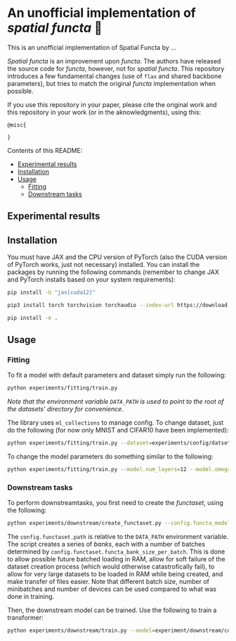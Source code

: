 # An unofficial implementation of *spatial functa* 🌌

This is an unofficial implementation of Spatial Functa by ...

*Spatial functa* is an improvement upon *functa*. The authors have released the source code for *functa*, however, not for *spatial functa*. This repository introduces a few fundamental changes (use of `flax` and shared backbone parameters), but tries to match the original *functa* implementation when possible.

If you use this repository in your paper, please cite the original work and this repository in your work (or in the aknowledgments), using this:

```
@misc{

}
```

Contents of this README:

- [Experimental results](#experimental-results)
- [Installation](#installation)
- [Usage](#usage)
    - [Fitting](#fitting)
    - [Downstream tasks](#downstream-tasks)

## Experimental results


## Installation
You must have JAX and the CPU version of PyTorch (also the CUDA version of PyTorch works, just not necessary) installed. You can install the packages by running the following commands (remember to change JAX and PyTorch installs based on your system requirements):
```bash
pip install -U "jax[cuda12]"

pip3 install torch torchvision torchaudio --index-url https://download.pytorch.org/whl/cpu

pip install -e .
```

## Usage
### Fitting
To fit a model with default parameters and dataset simply run the following:

```bash
python experiments/fitting/train.py
```

*Note that the environment variable `DATA_PATH` is used to point to the root of the datasets' directory for convenience*.

The library uses `ml_collections` to manage config. To change dataset, just do the following (for now only MNIST and CIFAR10 have been implemented):

```bash
python experiments/fitting/train.py --dataset=experiments/config/datset.py:mnist
```

To change the model parameters do something similar to the following:

```bash
python experiments/fitting/train.py --model.num_layers=12 --model.omega_0=15
```

### Downstream tasks

To perform downstreamtasks, you first need to create the *functaset*, using the following:

```bash
python experiments/downstream/create_functaset.py --config.functa_model_dir='path_to_experiment_folder' --config.functaset.path=spatial_cifar10
```

The `config.functaset.path` is relative to the `DATA_PATH` environment variable. The script creates a series of *banks*, each with a number of batches determined by `config.functaset.functa_bank_size_per_batch`. This is done to allow possible future batched loading in RAM, allow for soft failure of the dataset creation process (which would otherwise catastrofically fail), to allow for very large datasets to be loaded in RAM while being created, and make transfer of files easier. Note that different batch size, number of minibatches and number of devices can be used compared to what was done in training.

Then, the downstream model can be trained. Use the following to train a transformer:

```bash
python experiments/downstream/train.py --model=experiment/downstream/config/classifier_model.py:transformer --config.functaset.path=spatial_cifar10
```

